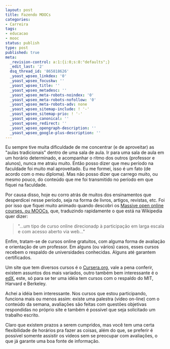 ```yaml
---
layout: post
title: Fazendo MOOCs
categories:
- Carreira
tags:
- educacao
- mooc
status: publish
type: post
published: true
meta:
  _revision-control: a:1:{i:0;s:8:"defaults";}
  _edit_last: '2'
  dsq_thread_id: '865818626'
  _yoast_wpseo_linkdex: '0'
  _yoast_wpseo_focuskw: ''
  _yoast_wpseo_title: ''
  _yoast_wpseo_metadesc: ''
  _yoast_wpseo_meta-robots-noindex: '0'
  _yoast_wpseo_meta-robots-nofollow: '0'
  _yoast_wpseo_meta-robots-adv: none
  _yoast_wpseo_sitemap-include: ! '-'
  _yoast_wpseo_sitemap-prio: ! '-'
  _yoast_wpseo_canonical: ''
  _yoast_wpseo_redirect: ''
  _yoast_wpseo_opengraph-description: ''
  _yoast_wpseo_google-plus-description: ''
---
```

<!--:pt-->Eu sempre tive muita dificuldade de me concentrar (e de aproveitar) as "aulas tradicionais" dentro de uma sala de aula. Ir para uma sala de aula em um horário determinado, e acompanhar o ritmo dos outros (professor e alunos), nunca me atraiu muito. Então posso dizer que meu período na faculdade foi muito mal aproveitado. Eu me formei, isso é um fato (de acordo com o meu diploma). Mas não posso dizer que carrego muito, ou mesmo pouco, do conteúdo que me foi transmitido no período em que fiquei na faculdade.

Por causa disso, hoje eu corro atrás de muitos dos ensinamentos que desperdicei nesse período, seja na forma de livros, artigos, revistas, etc. Foi por isso que fiquei muito animado quando descobri os <a href="http://en.wikipedia.org/wiki/Massive_open_online_course">Massive open online courses</a><strong><a href="http://en.wikipedia.org/wiki/Massive_open_online_course">,</a></strong><a href="http://en.wikipedia.org/wiki/Massive_open_online_course"> o</a><a href="http://en.wikipedia.org/wiki/Massive_open_online_course">u</a><a href="http://en.wikipedia.org/wiki/Massive_open_online_course"> M</a><a href="http://en.wikipedia.org/wiki/Massive_open_online_course">OOCs</a>, que, traduzindo rapidamente o que está na Wikipedia quer dizer:
<blockquote>"...um tipo de curso online direcionadp à participação em larga escala e com acesso aberto via web..."</blockquote>
Enfim, tratam-se de cursos online gratuitos, com alguma forma de avaliação e orientação de um professor. Em alguns (ou vários) casos, esses cursos recebem o respaldo de universidades conhecidas. Alguns até garantem certificados.

Um site que tem diversos cursos é o <a href="http://www.coursera.org/">Cursera.org</a>, vale a pena conferir, existem assuntos dos mais variados, outro também bem interessante é o <a href="http://www.edx.org/">edX</a>, este, só para se ter uma idéia tem cursos com o respaldo do MIT, Harvard e Berkeley.

Achei a idéia bem interessante. Nos cursos que estou participando, funciona mais ou menos assim: existe uma palestra (video on-line) com o conteúdo da semana, avaliações são feitas com questões objetivas respondidas no próprio site e também é possível que seja solicitado um trabalho escrito.

Claro que existem prazos a serem cumpridos, mas você tem uma certa flexibilidade de horários pra fazer as coisas, além do que, se preferir é possível somente assistir os videos sem se preocupar com avaliações, o que já garante uma boa fonte de informação.<!--:-->
